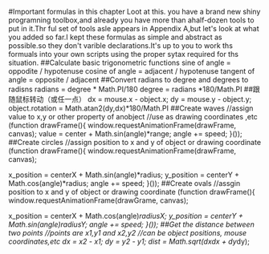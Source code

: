 #Important formulas in this chapter
Loot at this. you have a brand new shiny programning toolbox,and already you have more than ahalf-dozen tools to put in it.Thr  ful set of tools asle appears in Appendix A,but let's look at what you added so far.I kept these formulas as simple and abstract as possible.so they don't varible declarations.It's up to you to work ths formuals into your own scripts using the proper sytax required for ths situation.
##Calculate basic trigonometric functions
sine of angle = oppodite / hypotenuse
cosine of angle = adjacent / hypotenuse
tangent of angle = opposite / adjacent
##Convert radians to degree and degrees to radisns
radians = degree * Math.PI/180
degree = radians *180/Math.PI
##跟随鼠标转动（或任一点）
dx = mouse.x - object.x;
dy = mouse.y - object.y;
object.rotation = Math.atan2(dy,dx)*180/Math.PI
##Create waves
//assign value to x,y or other property of anobject
//use as drawing coordinates ,etc
(function drawFrame(){
   window.requestAnimationFrame(drawFrame, canvas);
   value = center + Math.sin(angle)*range;
   angle += speed;
}());
##Create circles
//assign position to x and y of object or drawing coordinate
(function drawFrame(){
   window.requestAnimationFrame(drawFrame, canvas);
   
   x_position = centerX + Math.sin(angle)*radius;
   y_position = centerY + Math.cos(angle)*radius;
   angle += speed;
}());
##Create ovals
//assgin position to x and y of object or drawing coordinate
(function drawFrame(){
   window.requestAnimationFrame(drawGrame, canvas);
   
   x_position = centerX + Math.cos(angle)*radiusX;
   y_position = centerY + Math.sin(angle)*radiusY;
   angle += speed;
}());
##Get the distance between two points
//points are x1,y1 and x2,y2
//can be object positions, mouse coordinates,etc
dx = x2 - x1;
dy = y2 - y1;
dist = Math.sqrt(dx*dx + dy*dy);